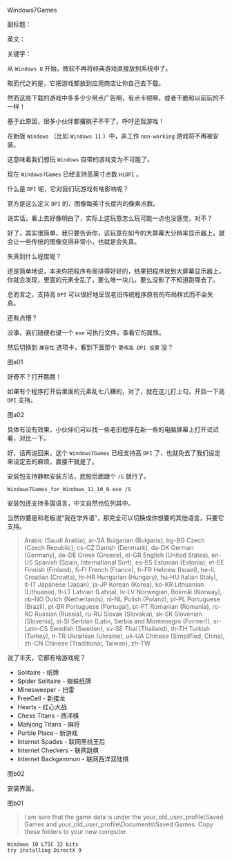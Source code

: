 Windows7Games

副标题：

英文：

关键字：



从 `Windows 8` 开始，微软不再将经典游戏直接放到系统中了。

取而代之的是，它把游戏都放到应用商店让你自己去下载。

然而这些下载的游戏中多多少少带点广告啊，有点卡顿啊，或者干脆和以前玩的不一样！

基于此原因，很多小伙伴都撂挑子不干了，呼吁还我游戏！



在新版 `Windows` （比如 `Windows 11` ）中，非工作 `non-working` 游戏将不再被安装。

这意味着我们想玩 `Windows` 自带的游戏变为不可能了。



现在 `Windows7Games` 已经支持高英寸点数 `HiDPI` 。

什么是 `DPI` 呢，它对我们玩游戏有啥影响呢？

官方是这么定义 `DPI` 的，图像每英寸长度内的像素点数。

说实话，看上去好像明白了，实际上这玩意怎么玩可能一点也没感觉，对不？

好了，其实很简单，我只要告诉你，这玩意在如今的大屏幕大分辨率显示器上，就会让一些传统的图像变得非常小，也就是会失真。

失真到什么程度呢？

还是简单地说，本来你把程序布局排得好好的，结果把程序放到大屏幕显示器上，你就会发现，里面的元素全乱了，要么堆一块儿，要么没影了不知道跑哪去了。

总而言之，支持高 `DPI` 可以很好地呈现老旧传统程序原有的布局样式而不会失真。



还有点懵？

没事，我们随便右键一个 `exe` 可执行文件，查看它的属性。

然后切换到 `兼容性` 选项卡，看到下面那个 `更改高 DPI 设置` 没？

图a01



好奇不？打开瞧瞧！

如果有个程序打开后里面的元素乱七八糟的，对了，就在这儿打上勾，开启一下高 `DPI` 支持。

图a02



具体有没有效果，小伙伴们可以找一些老旧程序在新一些的电脑屏幕上打开试试看，对比一下。

好，话再说回来，这个 `Windows7Games` 已经支持高 `DPI` 了，也就免去了我们设定来设定去的麻烦，直接干就是了。



安装包支持静默安装方法，屁股后面跟个 `/S` 就行了。

```
Windows7Games_for_Windows_11_10_8.exe /S
```



安装包还支持多国语言，中文自然也位列其中。

当然你要是和老板说“我在学外语”，那完全可以切换成你想要的其他语言，只要它支持。

> Arabic (Saudi Arabia), ar-SA
> Bulgarian (Bulgaria), bg-BG
> Czech (Czech Republic), cs-CZ
> Danish (Denmark), da-DK
> German (Germany), de-DE
> Greek (Greece), el-GR
> English (United States), en-US
> Spanish (Spain, International Sort), es-ES
> Estonian (Estonia), et-EE
> Finnish (Finland), fi-FI
> French (France), fr-FR
> Hebrew (Israel), he-IL
> Croatian (Croatia), hr-HR
> Hungarian (Hungary), hu-HU
> Italian (Italy), it-IT
> Japanese (Japan), ja-JP
> Korean (Korea), ko-KR
> Lithuanian (Lithuania), lt-LT
> Latvian (Latvia), lv-LV
> Norwegian, Bokmål (Norway), nb-NO
> Dutch (Netherlands), nl-NL
> Polish (Poland), pl-PL
> Portuguese (Brazil), pt-BR
> Portuguese (Portugal), pt-PT
> Romanian (Romania), ro-RO
> Russian (Russia), ru-RU
> Slovak (Slovakia), sk-SK
> Slovenian (Slovenia), sl-SI
> Serbian (Latin, Serbia and Montenegro (Former)), sr-Latn-CS
> Swedish (Sweden), sv-SE
> Thai (Thailand), th-TH
> Turkish (Turkey), tr-TR
> Ukrainian (Ukraine), uk-UA
> Chinese (Simplified, China), zh-CN
> Chinese (Traditional, Taiwan), zh-TW 



说了半天，它都有啥游戏呢？



* Solitaire - 纸牌
* Spider Solitaire - 蜘蛛纸牌
* Minesweeper - 扫雷
* FreeCell - 新接龙
* Hearts - 红心大战
* Chess Titans - 西洋棋
* Mahjong Titans - 麻将
* Purble Place - 新游戏
* Internet Spades - 联网黑桃王后
* Internet Checkers - 联网跳棋
* Internet Backgammon - 联网西洋双陆棋



图b02



安装界面。

图b01





> I am sure that the game data is under the your_old_user_profile\Saved Games
>  and
>  your_old_user_profile\Documents\Saved Games.
>  Copy these folders to your new computer. 





```
Windows 10 LTSC 32 bits
try installing DirectX 9
```

